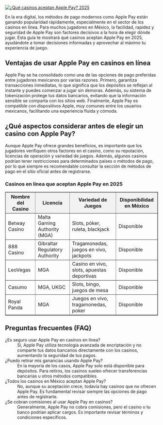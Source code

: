 [![¿Qué casinos aceptan Apple Pay? 2025](https://123-caf.pages.dev/gitsignup.png)](https://vrmoo.ru/Bt82HjjY)

<div> <p>En la era digital, los métodos de pago modernos como Apple Pay están ganando popularidad rápidamente, especialmente en el sector de los casinos en línea. Para muchos jugadores en México, la facilidad, rapidez y seguridad de Apple Pay son factores decisivos a la hora de elegir dónde jugar. Esta guía te mostrará qué casinos aceptan Apple Pay en 2025, ayudándote a tomar decisiones informadas y aprovechar al máximo tu experiencia de juego.</p>  <h2>Ventajas de usar Apple Pay en casinos en línea</h2> <p>Apple Pay se ha consolidado como una de las opciones de pago preferidas entre jugadores mexicanos por varias razones. Primero, garantiza transacciones inmediatas, lo que significa que los depósitos se reflejan al instante y puedes comenzar a jugar sin demoras. Además, su sistema de tokenización protege tus datos bancarios, evitando que la información sensible se comparta con los sitios web. Finalmente, Apple Pay es compatible con dispositivos Apple, muy comunes entre los usuarios mexicanos, facilitando una experiencia fluida y cómoda.</p>  <h2>¿Qué aspectos considerar antes de elegir un casino con Apple Pay?</h2> <p>Aunque Apple Pay ofrece grandes beneficios, es importante que los jugadores verifiquen otros factores en el casino, como su reputación, licencias de operación y variedad de juegos. Además, algunos casinos podrían tener restricciones para determinados países o métodos de pago, por lo que siempre es recomendable consultar la sección de métodos de pago en el sitio oficial antes de registrarse.</p>  <h3>Casinos en línea que aceptan Apple Pay en 2025</h3> <table border="1" cellpadding="8" cellspacing="0" style="border-collapse: collapse; width: 100%;"> <thead> <tr style="background-color:#f2f2f2;"> <th>Nombre del Casino</th> <th>Licencia</th> <th>Variedad de Juegos</th> <th>Disponibilidad en México</th> </tr> </thead> <tbody> <tr> <td>Betway Casino</td> <td>Malta Gaming Authority (MGA)</td> <td>Slots, póker, ruleta, blackjack</td> <td>Disponible</td> </tr> <tr> <td>888 Casino</td> <td>Gibraltar Regulatory Authority</td> <td>Tragamonedas, juegos en vivo, jackpots</td> <td>Disponible</td> </tr> <tr> <td>LeoVegas</td> <td>MGA</td> <td>Casino en vivo, slots, apuestas deportivas</td> <td>Disponible</td> </tr> <tr> <td>Casumo</td> <td>MGA, UKGC</td> <td>Slots, bingo, juegos de mesa</td> <td>Disponible</td> </tr> <tr> <td>Royal Panda</td> <td>MGA</td> <td>Juegos en vivo, tragamonedas, poker</td> <td>Disponible</td> </tr> </tbody> </table>  <h2>Preguntas frecuentes (FAQ)</h2> <dl>   <dt>¿Es seguro usar Apple Pay en casinos en línea?</dt>   <dd>Sí, Apple Pay utiliza tecnología avanzada de encriptación y no comparte tus datos bancarios directamente con los casinos, aumentando la seguridad de tus pagos.</dd>    <dt>¿Puedo retirar mis ganancias usando Apple Pay?</dt>   <dd>En la mayoría de los casos, Apple Pay solo está disponible para depósitos. Para retiros, los casinos suelen ofrecer transferencias bancarias u otros métodos compatibles.</dd>    <dt>¿Todos los casinos en México aceptan Apple Pay?</dt>   <dd>No, aunque su aceptación crece, todavía hay casinos que no ofrecen Apple Pay. Es fundamental revisar siempre las opciones de pago antes de registrarte.</dd>    <dt>¿Se cobran comisiones al usar Apple Pay en casinos?</dt>   <dd>Generalmente, Apple Pay no cobra comisiones, pero el casino o tu banco podrían aplicar cargos. Es importante revisar términos y condiciones específicos.</dd> </dl> </div>